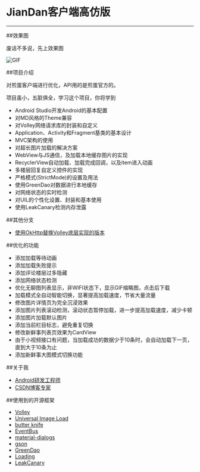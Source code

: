 # JianDan客户端高仿版

---

##效果图

废话不多说，先上效果图

![GIF](https://github.com/ZhaoKaiQiang/JianDan/blob/master/images/demo.gif)

##项目介绍

对煎蛋客户端进行优化，API用的是煎蛋官方的。

项目虽小，五脏俱全，学习这个项目，你将学到

- Android Studio开发Android的基本配置
- 对MD风格的Theme兼容
- 对Volley网络请求库的封装和自定义
- Application、Activity和Fragment基类的基本设计
- MVC架构的使用
- 对超长图片加载的解决方案
- WebView与JS通信，及加载本地缓存图片的实现
- RecyclerView自动加载、加载完成回调，以及item进入动画
- 多楼层回复自定义控件的实现
- 严格模式(StrictMode)的设置及用法
- 使用GreenDao对数据进行本地缓存
- 对网络状态的实时检测
- 对UIL的个性化设置、封装和基本使用
- 使用LeakCanary检测内存泄露

##其他分支
- [使用OkHttp替换Volley底层实现的版本](https://github.com/ZhaoKaiQiang/JianDan/tree/OkHttpWithVolley)

##优化的功能
- 添加加载等待动画
- 添加加载失败提示
- 添加评论楼层过多隐藏
- 添加网络状态检测
- 优化无聊图列表显示，非WIFI状态下，显示GIF缩略图，点击后下载
- 加载模式全自动智能切换，显著提高加载速度，节省大量流量
- 修改图片详情页为完全沉浸效果
- 添加图片列表滚动检测，滚动状态暂停加载，进一步提高加载速度，减少卡顿
- 添加图片加载默认图片
- 添加当前栏目标志，避免重复切换
- 修改新鲜事列表页效果为CardView
- 由于小视频接口有问题，当加载成功的数据少于10条时，会自动加载下一页，直到大于10条为止
- 添加新鲜事大图模式切换功能

##关于我
- [Android研发工程师](http://weibo.com/zhaokaiqiang1992)
- [CSDN博客专家](http://blog.csdn.net/zhaokaiqiang1992)

##使用到的开源框架
- [Volley](https://android.googlesource.com/platform/frameworks/volley)
- [Universal Image Load](https://github.com/nostra13/Android-Universal-Image-Loader)
- [butter knife](https://github.com/JakeWharton/butterknife)
- [EventBus](https://github.com/greenrobot/EventBus)
- [material-dialogs](https://github.com/afollestad/material-dialogs)
- [gson](https://code.google.com/p/google-gson/)
- [GreenDao](http://greendao-orm.com/)
- [Loading](https://github.com/yankai-victor/Loading)
- [LeakCanary](https://github.com/square/leakcanary)
